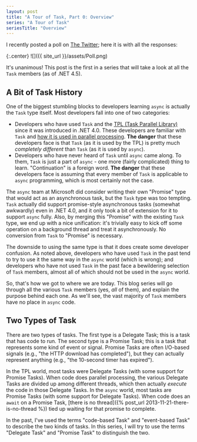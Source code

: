 ```yaml
---
layout: post
title: "A Tour of Task, Part 0: Overview"
series: "A Tour of Task"
seriesTitle: "Overview"
---
```

I recently posted a poll on [The Twitter](https://www.youtube.com/watch?v=VqQrUngBDxU); here it is with all the responses:

{:.center}
![]({{ site_url }}/assets/Poll.png)  

It's unanimous! This post is the first in a series that will take a look at all the `Task` members (as of .NET 4.5).

## A Bit of Task History

One of the biggest stumbling blocks to developers learning `async` is actually the `Task` type itself. Most developers fall into one of two categories:

- Developers who have used `Task` and the [TPL (Task Parallel Library)](http://msdn.microsoft.com/en-us/library/dd460717(v=vs.110).aspx) since it was introduced in .NET 4.0. These developers are familiar with `Task` and [how it is used in parallel processing](http://msdn.microsoft.com/en-us/library/ff963553.aspx). **The danger** that these developers face is that `Task` (as it is used by the TPL) is pretty much _completely different_ than `Task` (as it is used by `async`).
- Developers who have never heard of `Task` until `async` came along. To them, `Task` is just a part of `async` - one more (fairly complicated) thing to learn. "Continuation" is a foreign word. **The danger** that these developers face is assuming that every member of `Task` is applicable to `async` programming, which is most certainly not the case.

The `async` team at Microsoft did consider writing their own "Promise" type that would act as an asynchronous task, but the `Task` type was too tempting. `Task` actually did support promise-style asynchronous tasks (somewhat awkwardly) even in .NET 4.0, and it only took a bit of extension for it to support `async` fully. Also, by merging this "Promise" with the existing `Task` type, we end up with a nice unification: it's trivially easy to kick off some operation on a background thread and treat it asynchronously. No conversion from `Task` to "Promise" is necessary.

The downside to using the same type is that it does create some developer confusion. As noted above, developers who have used `Task` in the past tend to try to use it the same way in the `async` world (which is wrong); and developers who have not used `Task` in the past face a bewildering selection of `Task` members, almost all of which should not be used in the `async` world.

So, that's how we got to where we are today. This blog series will go through all the various `Task` members (yes, _all_ of them), and explain the purpose behind each one. As we'll see, the vast majority of `Task` members have no place in `async` code.

## Two Types of Task

There are two types of tasks. The first type is a Delegate Task; this is a task that has code to run. The second type is a Promise Task; this is a task that represents some kind of event or signal. Promise Tasks are often I/O-based signals (e.g., "the HTTP download has completed"), but they can actually represent anything (e.g., "the 10-second timer has expired").

In the TPL world, most tasks were Delegate Tasks (with some support for Promise Tasks). When code does parallel processing, the various Delegate Tasks are divided up among different threads, which then actually _execute_ the code in those Delegate Tasks. In the `async` world, most tasks are Promise Tasks (with some support for Delegate Tasks). When code does an `await` on a Promise Task, [there is no thread]({% post_url 2013-11-21-there-is-no-thread %}) tied up waiting for that promise to complete.

In the past, I've used the terms "code-based Task" and "event-based Task" to describe the two kinds of tasks. In this series, I will try to use the terms "Delegate Task" and "Promise Task" to distinguish the two.

<!--

<h4>Historical Task Use Cases</h4>

<p>Before we dive into the <code class="csharp">Task</code> members, I want to briefly describe the use cases for the <code class="csharp">Task</code> type in .NET 4.0 code. If you're one of the "never heard of <code class="csharp">Task</code>" developers, feel free to skip this section (unless you need to maintain <code class="csharp">Task</code>-based .NET 4.0-era code).<p>

<h5>Queue a Delegate to Another Thread</h5>

<p>Probably the most common use case was just a one-off "queue this work to another thread" kind of call. Usually, the "another thread" was just "some thread pool thread", and the code looks something like this:</p>

<h5>Promise Tasks</h5>

<h5>Pipelines</h5> - ?

<h5>Dynamic Task Parallelism</h5>

<p>Parallel processing can be broadly divided into <a href="http://msdn.microsoft.com/en-us/library/vstudio/dd537608(v=vs.110).aspx">data parallelism</a> and <a href="http://msdn.microsoft.com/en-us/library/vstudio/dd537609(v=vs.110).aspx">task parallelism</a>.</p>

<p>Data parallelism is the most common: that's when you have a sequence of values that you need to process in parallel. Data parallelism is handled quite nicely (and exhaustively) by <a href="http://msdn.microsoft.com/en-us/library/vstudio/system.threading.tasks.parallel"><code class="csharp">Parallel.For</code>, <code class="csharp">Parallel.ForEach</code></a>, and <a href="http://msdn.microsoft.com/en-us/library/vstudio/dd460688(v=vs.110).aspx">Parallel LINQ</a>.</p>

<p>Task parallelism is more rare: that's when you have a number of delegates that you need to execute in parallel. Basic task parallelism is supported by the <a href="http://msdn.microsoft.com/en-us/library/vstudio/system.threading.tasks.parallel"><code class="csharp">Parallel.Invoke</code> methods</a>. That support is only "basic" because you have to know at the beginning of the parallel call how many delegates to schedule. There's another scenario called <a href="http://msdn.microsoft.com/en-us/library/ff963551.aspx">dynamic task parallelism</a> that is extremely flexible and enables you to dynamically add more Delegate Tasks to the parallel processing.</p>

<p>Note how far we got before mentioning Delegate Tasks. The most common parallelism (data parallelism) should be using higher-level abstractions (which do use Delegate Tasks under the covers). The only parallel scenario where you should be dealing with the <code class="csharp">Task</code> type directly is the quite rare dynamic task parallelism scenario. I've seen a number of projects in my time that attempted to use <code class="csharp">Task</code> directly instead of <code class="csharp">Parallel</code> or PLINQ, and ended up way overcomplicated as a result.</p>

-->